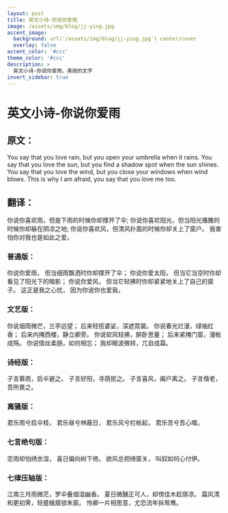 ```yaml
---
layout: post
title: 英文小诗-你说你爱雨
image: /assets/img/blog/jj-ying.jpg
accent_image: 
  background: url('/assets/img/blog/jj-ying.jpg') center/cover
  overlay: false
accent_color: '#ccc'
theme_color: '#ccc'
description: >
  英文小诗-你说你爱雨，美丽的文字
invert_sidebar: true
---
```

# 英文小诗-你说你爱雨

## 原文：
You say that you love rain,
but you open your umbrella when it rains.
You say that you love the sun,
but you find a shadow spot when the sun shines.
You say that you love the wind,
but you close your windows when wind blows.
This is why I am afraid,
 you say that you love me too.
## 翻译：
你说你喜欢雨，但是下雨的时候你却撑开了伞;
你说你喜欢阳光，但当阳光播撒的时候你却躲在阴凉之地;
你说你喜欢风，但清风扑面的时候你却关上了窗户。
我害怕你对我也是如此之爱。
### 普通版：
你说你爱雨，
但当细雨飘洒时你却撑开了伞；
你说你爱太阳，
但当它当空时你却看见了阳光下的暗影；
你说你爱风，
但当它轻拂时你却紧紧地关上了自己的窗子。
这正是我之心忧，
因为你说你也爱我，
### 文艺版：
你说烟雨微芒，兰亭远望；
后来轻揽婆娑，深遮霓裳。
你说春光烂漫，绿袖红香；
后来内掩西楼，静立卿旁。
你说软风轻拂，醉卧思量；
后来紧掩门窗，漫帐成殇。
你说情丝柔肠，如何相忘；
我却眼波微转，兀自成霜。
### 诗经版：
子言慕雨，启伞避之。
子言好阳，寻荫拒之。
子言喜风，阖户离之。
子言偕老，吾所畏之。
### 离骚版：
君乐雨兮启伞枝，
君乐昼兮林蔽日，
君乐风兮栏帐起，
君乐吾兮吾心噬。
### 七言绝句版：
恋雨却怕绣衣湿，
喜日偏向树下倚。
欲风总把绮窗关，
叫奴如何心付伊。
### 七律压轴版：
江南三月雨微茫，罗伞叠烟湿幽香。
夏日微醺正可人，却傍佳木趁荫凉。
霜风清和更初霁，轻蹙蛾眉锁朱窗。
怜卿一片相思意，尤恐流年拆鸳鸯。
